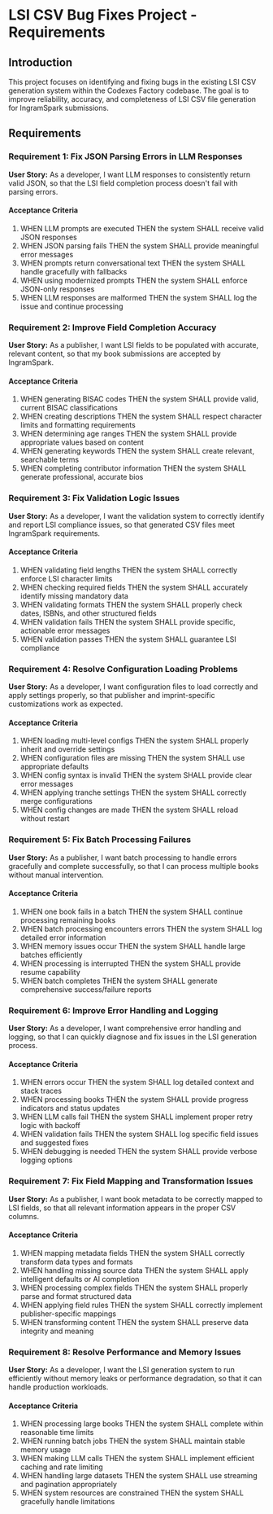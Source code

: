 # LSI CSV Bug Fixes Project - Requirements

## Introduction

This project focuses on identifying and fixing bugs in the existing LSI CSV generation system within the Codexes Factory codebase. The goal is to improve reliability, accuracy, and completeness of LSI CSV file generation for IngramSpark submissions.

## Requirements

### Requirement 1: Fix JSON Parsing Errors in LLM Responses

**User Story:** As a developer, I want LLM responses to consistently return valid JSON, so that the LSI field completion process doesn't fail with parsing errors.

#### Acceptance Criteria

1. WHEN LLM prompts are executed THEN the system SHALL receive valid JSON responses
2. WHEN JSON parsing fails THEN the system SHALL provide meaningful error messages
3. WHEN prompts return conversational text THEN the system SHALL handle gracefully with fallbacks
4. WHEN using modernized prompts THEN the system SHALL enforce JSON-only responses
5. WHEN LLM responses are malformed THEN the system SHALL log the issue and continue processing

### Requirement 2: Improve Field Completion Accuracy

**User Story:** As a publisher, I want LSI fields to be populated with accurate, relevant content, so that my book submissions are accepted by IngramSpark.

#### Acceptance Criteria

1. WHEN generating BISAC codes THEN the system SHALL provide valid, current BISAC classifications
2. WHEN creating descriptions THEN the system SHALL respect character limits and formatting requirements
3. WHEN determining age ranges THEN the system SHALL provide appropriate values based on content
4. WHEN generating keywords THEN the system SHALL create relevant, searchable terms
5. WHEN completing contributor information THEN the system SHALL generate professional, accurate bios

### Requirement 3: Fix Validation Logic Issues

**User Story:** As a developer, I want the validation system to correctly identify and report LSI compliance issues, so that generated CSV files meet IngramSpark requirements.

#### Acceptance Criteria

1. WHEN validating field lengths THEN the system SHALL correctly enforce LSI character limits
2. WHEN checking required fields THEN the system SHALL accurately identify missing mandatory data
3. WHEN validating formats THEN the system SHALL properly check dates, ISBNs, and other structured fields
4. WHEN validation fails THEN the system SHALL provide specific, actionable error messages
5. WHEN validation passes THEN the system SHALL guarantee LSI compliance

### Requirement 4: Resolve Configuration Loading Problems

**User Story:** As a developer, I want configuration files to load correctly and apply settings properly, so that publisher and imprint-specific customizations work as expected.

#### Acceptance Criteria

1. WHEN loading multi-level configs THEN the system SHALL properly inherit and override settings
2. WHEN configuration files are missing THEN the system SHALL use appropriate defaults
3. WHEN config syntax is invalid THEN the system SHALL provide clear error messages
4. WHEN applying tranche settings THEN the system SHALL correctly merge configurations
5. WHEN config changes are made THEN the system SHALL reload without restart

### Requirement 5: Fix Batch Processing Failures

**User Story:** As a publisher, I want batch processing to handle errors gracefully and complete successfully, so that I can process multiple books without manual intervention.

#### Acceptance Criteria

1. WHEN one book fails in a batch THEN the system SHALL continue processing remaining books
2. WHEN batch processing encounters errors THEN the system SHALL log detailed error information
3. WHEN memory issues occur THEN the system SHALL handle large batches efficiently
4. WHEN processing is interrupted THEN the system SHALL provide resume capability
5. WHEN batch completes THEN the system SHALL generate comprehensive success/failure reports

### Requirement 6: Improve Error Handling and Logging

**User Story:** As a developer, I want comprehensive error handling and logging, so that I can quickly diagnose and fix issues in the LSI generation process.

#### Acceptance Criteria

1. WHEN errors occur THEN the system SHALL log detailed context and stack traces
2. WHEN processing books THEN the system SHALL provide progress indicators and status updates
3. WHEN LLM calls fail THEN the system SHALL implement proper retry logic with backoff
4. WHEN validation fails THEN the system SHALL log specific field issues and suggested fixes
5. WHEN debugging is needed THEN the system SHALL provide verbose logging options

### Requirement 7: Fix Field Mapping and Transformation Issues

**User Story:** As a publisher, I want book metadata to be correctly mapped to LSI fields, so that all relevant information appears in the proper CSV columns.

#### Acceptance Criteria

1. WHEN mapping metadata fields THEN the system SHALL correctly transform data types and formats
2. WHEN handling missing source data THEN the system SHALL apply intelligent defaults or AI completion
3. WHEN processing complex fields THEN the system SHALL properly parse and format structured data
4. WHEN applying field rules THEN the system SHALL correctly implement publisher-specific mappings
5. WHEN transforming content THEN the system SHALL preserve data integrity and meaning

### Requirement 8: Resolve Performance and Memory Issues

**User Story:** As a developer, I want the LSI generation system to run efficiently without memory leaks or performance degradation, so that it can handle production workloads.

#### Acceptance Criteria

1. WHEN processing large books THEN the system SHALL complete within reasonable time limits
2. WHEN running batch jobs THEN the system SHALL maintain stable memory usage
3. WHEN making LLM calls THEN the system SHALL implement efficient caching and rate limiting
4. WHEN handling large datasets THEN the system SHALL use streaming and pagination appropriately
5. WHEN system resources are constrained THEN the system SHALL gracefully handle limitations